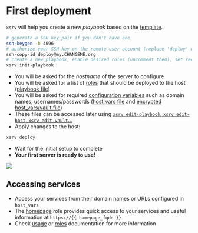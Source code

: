 # First deployment

`xsrv` will help you create a new _playbook_ based on the [template](https://gitlab.com/nodiscc/xsrv/-/tree/master/playbooks/xsrv/).

```bash
# generate a SSH key pair if you don't have one
ssh-keygen -b 4096
# authorize your SSH key on the remote user account (replace 'deploy' with the user you created during server preparation)
ssh-copy-id deploy@my.CHANGEME.org
# create a new playbook, enable desired roles (uncomment them), set required variables
xsrv init-playbook
```

- You will be asked for the _hostname_ of the server to configure
- You will be asked for a list of [roles](https://xsrv.readthedocs.io/en/latest/#roles) that should be deployed to the host ([playbook file](https://gitlab.com/nodiscc/xsrv/-/blob/master/playbooks/xsrv/playbook.yml))
- You will be asked for required [configuration variables](../configuration-variables.md) such as domain names, usernames/passwords ([host_vars file](https://gitlab.com/nodiscc/xsrv/-/blob/master/playbooks/xsrv/host_vars/my.example.org/my.example.org.yml) and [encrypted host_vars/vault file](https://gitlab.com/nodiscc/xsrv/-/blob/master/playbooks/xsrv/host_vars/my.example.org/my.example.org.vault.yml))
- These files can be accessed later using [`xsrv edit-playbook`, `xsrv edit-host`, `xsrv edit-vault`...](usage.md)
- Apply changes to the host:

```bash
xsrv deploy
```

- Wait for the initial setup to complete
- **Your first server is ready to use!**


[![](https://asciinema.org/a/kGt6mVg3GxFlDPXwagiwg4Laq.svg)](https://asciinema.org/a/kGt6mVg3GxFlDPXwagiwg4Laq)


## Accessing services

- Access your services from their domain names or URLs configured in `host_vars`
- The [homepage](https://gitlab.com/nodiscc/xsrv/-/tree/master/roles/homepage) role provides quick access to your services and useful information at `https://{{ homepage_fqdn }}`
- Check [usage](../usage.md) or [roles](https://xsrv.readthedocs.io/en/latest/#roles) documentation for more information
<!-- TODO - Run `xsrv info` to display host information in your terminal, and update the summary in [README.md](https://gitlab.com/nodiscc/xsrv/-/blob/master/playbooks/xsrv/README.md) in your playbook directory -->

